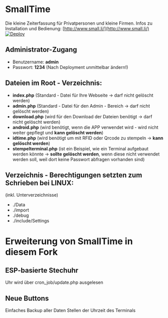 # SmallTime
Die kleine Zeiterfassung für Privatpersonen und kleine Firmen.
Infos zu Installation und Bedienung: [http://www.small.li/](http://www.small.li/)
[![Deploy](https://www.herokucdn.com/deploy/button.svg)](https://heroku.com/deploy)

## Administrator-Zugang
* Benutzername: <b>admin</b>
* Passwort: <b>1234</b> (Nach Deployment unmittelbar ändern!)

## Dateien im Root - Verzeichnis:

* <b>index.php</b> (Standard - Datei für Ihre Webseite -> darf nicht gelöscht werden)
* <b>admin.php</b> (Standard - Datei für den Admin - Bereich -> darf nicht gelöscht werden)
* <b>download.php</b> (wird für den Download der Dateien benötigt -> darf nicht gelöscht werden)
* <b>android.php</b> (wird benötigt, wenn die APP verwendet wird - wird nicht weiter gepflegt und <b>kann gelöscht werden</b>)
* <b>idtime.php</b> (wird benötigt um mit RFID oder Qrcode zu stempeln -> <b>kann gelöscht werden</b>)
* <b>stempelterminal.php</b> (ist ein Beispiel, wie ein Terminal aufgebaut werden könnte -> <b>sollte gelöscht werden</b>, wenn diese nicht verwendet werden soll, weil dort keine Passwort abfragen vorhanden sind)

## Verzeichnis - Berechtigungen setzten zum Schrieben bei LINUX: 
(inkl. Unterverzeichnisse)
* ./Data
* ./import
* ./debug
* ./include/Settings

# Erweiterung von SmallTime in diesem Fork

## ESP-basierte Stechuhr

[terminal]: doc/Stechuhr.jpg ""

Uhr wird über cron_job/update.php ausgelesen 

## Neue Buttons 

Einfaches Backup aller Daten
Stellen der Uhrzeit des Terminals
